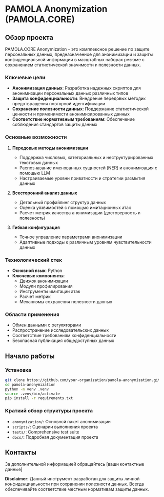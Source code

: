 # PAMOLA Anonymization (PAMOLA.CORE)

## Обзор проекта

PAMOLA.CORE Anonymization - это комплексное решение по защите персональных данных, предназначенное для анонимизации и защиты конфиденциальной информации в масштабных наборах резюме с сохранением статистической значимости и полезности данных.

### Ключевые цели

- **Анонимизация данных**: Разработка надежных скриптов для анонимизации персональных данных различных типов
- **Защита конфиденциальности**: Внедрение передовых методик предотвращения повторной идентификации
- **Сохранение полезности данных**: Поддержание статистической ценности и применимости анонимизированных данных
- **Соответствие нормативным требованиям**: Обеспечение соблюдения стандартов защиты данных

### Основные возможности

1. **Передовые методы анонимизации**
   - Поддержка числовых, категориальных и неструктурированных текстовых данных
   - Распознавание именованных сущностей (NER) и анонимизация с помощью LLM
   - Настраиваемые уровни приватности и стратегии размытия данных

2. **Всесторонний анализ данных**
   - Детальный профайлинг структур данных
   - Оценка уязвимостей с помощью имитационных атак
   - Расчет метрик качества анонимизации (достоверность и полезность)

3. **Гибкая конфигурация**
   - Точное управление параметрами анонимизации
   - Адаптивные подходы к различным уровням чувствительности данных

### Технологический стек

- **Основной язык**: Python
- **Ключевые компоненты**:
  - Движок анонимизации
  - Модули профилирования
  - Инструменты имитации атак
  - Расчет метрик
  - Механизмы сохранения полезности данных

### Области применения

- Обмен данными с регуляторами
- Распространение исследовательских данных
- Соответствие требованиям конфиденциальности
- Безопасная публикация общедоступных данных

## Начало работы

### Установка

```bash
git clone https://github.com/your-organization/pamola-anonymization.git
cd pamola-anonymization
python -m venv .venv
source .venv/bin/activate
pip install -r requirements.txt
```

### Краткий обзор структуры проекта

- `anonymization/`: Основной пакет анонимизации
- `scripts/`: Сценарии выполнения проекта
- `tests/`: Comprehensive test suite
- `docs/`: Подробная документация проекта

## Контакты

За дополнительной информацией обращайтесь [ваши контактные данные]

**Disclaimer**: Данный инструмент разработан для защиты личной конфиденциальности при сохранении полезности данных. Всегда обеспечивайте соответствие местным нормативам защиты данных.